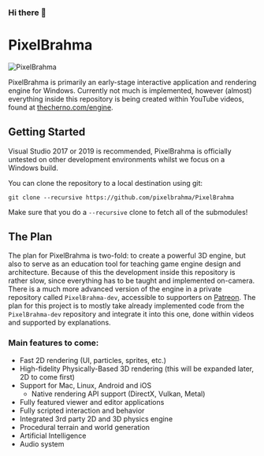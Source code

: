### Hi there 👋

<!--
**pixelbrahma/PixelBrahma** is a ✨ _special_ ✨ repository because its `README.md` (this file) appears on your GitHub profile.

Here are some ideas to get you started:

- 🔭 I’m currently working on ...
- 🌱 I’m currently learning ...
- 👯 I’m looking to collaborate on ...
- 🤔 I’m looking for help with ...
- 💬 Ask me about ...
- 📫 How to reach me: ...
- 😄 Pronouns: ...
- ⚡ Fun fact: ...
-->

# PixelBrahma

![PixelBrahma](/Resources/Branding/PixelBrahma_Logo_Text_Light_Square.png?raw=true "PixelBrahma")

PixelBrahma is primarily an early-stage interactive application and rendering engine for Windows. Currently not much is implemented, however (almost) everything inside this repository is being created within YouTube videos, found at [thecherno.com/engine](https://thecherno.com/engine). 

## Getting Started
Visual Studio 2017 or 2019 is recommended, PixelBrahma is officially untested on other development environments whilst we focus on a Windows build.

You can clone the repository to a local destination using git:

`git clone --recursive https://github.com/pixelbrahma/PixelBrahma`

Make sure that you do a `--recursive` clone to fetch all of the submodules!

## The Plan
The plan for PixelBrahma is two-fold: to create a powerful 3D engine, but also to serve as an education tool for teaching game engine design and architecture. Because of this the development inside this repository is rather slow, since everything has to be taught and implemented on-camera. There is a much more advanced version of the engine in a private repository called `PixelBrahma-dev`, accessible to supporters on [Patreon](https://patreon.com/thecherno). The plan for this project is to mostly take already implemented code from the `PixelBrahma-dev` repository and integrate it into this one, done within videos and supported by explanations.

### Main features to come:
- Fast 2D rendering (UI, particles, sprites, etc.)
- High-fidelity Physically-Based 3D rendering (this will be expanded later, 2D to come first)
- Support for Mac, Linux, Android and iOS
    - Native rendering API support (DirectX, Vulkan, Metal)
- Fully featured viewer and editor applications
- Fully scripted interaction and behavior
- Integrated 3rd party 2D and 3D physics engine
- Procedural terrain and world generation
- Artificial Intelligence
- Audio system